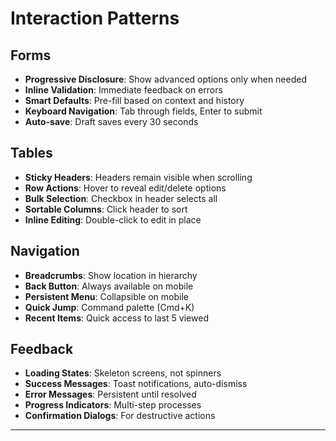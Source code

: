 # Interaction Patterns

## Forms
- **Progressive Disclosure**: Show advanced options only when needed
- **Inline Validation**: Immediate feedback on errors
- **Smart Defaults**: Pre-fill based on context and history
- **Keyboard Navigation**: Tab through fields, Enter to submit
- **Auto-save**: Draft saves every 30 seconds

## Tables
- **Sticky Headers**: Headers remain visible when scrolling
- **Row Actions**: Hover to reveal edit/delete options
- **Bulk Selection**: Checkbox in header selects all
- **Sortable Columns**: Click header to sort
- **Inline Editing**: Double-click to edit in place

## Navigation
- **Breadcrumbs**: Show location in hierarchy
- **Back Button**: Always available on mobile
- **Persistent Menu**: Collapsible on mobile
- **Quick Jump**: Command palette (Cmd+K)
- **Recent Items**: Quick access to last 5 viewed

## Feedback
- **Loading States**: Skeleton screens, not spinners
- **Success Messages**: Toast notifications, auto-dismiss
- **Error Messages**: Persistent until resolved
- **Progress Indicators**: Multi-step processes
- **Confirmation Dialogs**: For destructive actions

---
